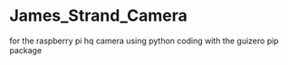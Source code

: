 # James_Strand_Camera
for the raspberry pi hq camera using python coding with the guizero pip package
